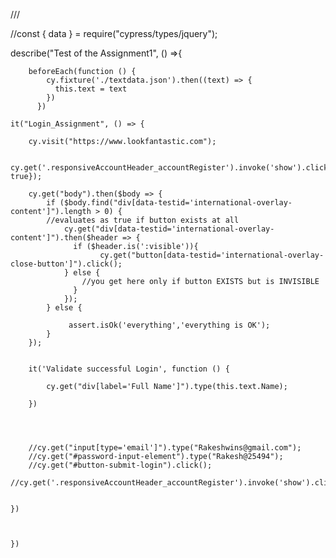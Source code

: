 /// <reference types="cypress" />

//const { data } = require("cypress/types/jquery");

describe("Test of the Assignment1", () =>{
   

      
        beforeEach(function () {
            cy.fixture('./textdata.json').then((text) => {
              this.text = text
            })
          })

    it("Login_Assignment", () => {

        cy.visit("https://www.lookfantastic.com");
 
        cy.get('.responsiveAccountHeader_accountRegister').invoke('show').click({force: true});
        
        cy.get("body").then($body => {
            if ($body.find("div[data-testid='international-overlay-content']").length > 0) {   
            //evaluates as true if button exists at all
                cy.get("div[data-testid='international-overlay-content']").then($header => {
                  if ($header.is(':visible')){
                        cy.get("button[data-testid='international-overlay-close-button']").click();
                } else {
                    //you get here only if button EXISTS but is INVISIBLE
                  }
                });
            } else {
                     
                 assert.isOk('everything','everything is OK');
            }
        }); 

        
        it('Validate successful Login', function () {

            cy.get("div[label='Full Name']").type(this.text.Name);

        })
           
        


        //cy.get("input[type='email']").type("Rakeshwins@gmail.com");
        //cy.get("#password-input-element").type("Rakesh@25494");
        //cy.get("#button-submit-login").click();
        //cy.get('.responsiveAccountHeader_accountRegister').invoke('show').click({force:true});

   
    })
    
    

    })

